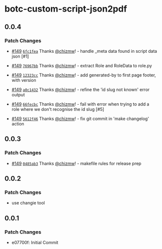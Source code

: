 # botc-custom-script-json2pdf

## 0.0.4

### Patch Changes

- [#149](https://github.com/chizmw/botc-custom-script-json2pdf/pull/149) [`6fc1fea`](https://github.com/chizmw/botc-custom-script-json2pdf/commit/6fc1fea8697fef3c4ebab2be9f3c57724d327309) Thanks [@chizmw](https://github.com/chizmw)! - handle \_meta data found in script data json [#1]

- [#149](https://github.com/chizmw/botc-custom-script-json2pdf/pull/149) [`76967bb`](https://github.com/chizmw/botc-custom-script-json2pdf/commit/76967bb0b4297f87f2e789bcb52222fe4e99fe19) Thanks [@chizmw](https://github.com/chizmw)! - extract Role and RoleData to role.py

- [#149](https://github.com/chizmw/botc-custom-script-json2pdf/pull/149) [`12323cc`](https://github.com/chizmw/botc-custom-script-json2pdf/commit/12323ccb0b73d604ca09a3d7f214dde592dfb935) Thanks [@chizmw](https://github.com/chizmw)! - add generated-by to first page footer, with version

- [#149](https://github.com/chizmw/botc-custom-script-json2pdf/pull/149) [`a0c1432`](https://github.com/chizmw/botc-custom-script-json2pdf/commit/a0c14324d81f262af4c148b1f962e95576aba143) Thanks [@chizmw](https://github.com/chizmw)! - refine the 'id slug not known' error output

- [#149](https://github.com/chizmw/botc-custom-script-json2pdf/pull/149) [`66fecbc`](https://github.com/chizmw/botc-custom-script-json2pdf/commit/66fecbc0afca8d2aa0c0928d6519efa22569df3b) Thanks [@chizmw](https://github.com/chizmw)! - fail with error when trying to add a role where we don't recognise the id slug [#5]

- [#149](https://github.com/chizmw/botc-custom-script-json2pdf/pull/149) [`5612f46`](https://github.com/chizmw/botc-custom-script-json2pdf/commit/5612f46bbf7bf2ceb26ed0a85ff204d4dea844ee) Thanks [@chizmw](https://github.com/chizmw)! - fix git commit in 'make changelog' action

## 0.0.3

### Patch Changes

- [#149](https://github.com/chizmw/botc-custom-script-json2pdf/pull/149) [`0485ab3`](https://github.com/chizmw/botc-custom-script-json2pdf/commit/0485ab3a64942d56036bef357386c416d57e92bd) Thanks [@chizmw](https://github.com/chizmw)! - makefile rules for release prep

## 0.0.2

### Patch Changes

- use changie tool

## 0.0.1

### Patch Changes

- e07700f: Initial Commit
